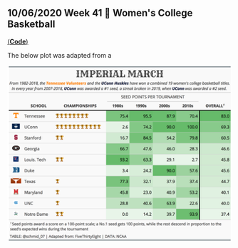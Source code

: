 ## 10/06/2020 Week 41 🏀 Women's College Basketball 
[(**Code**)](https://github.com/schmid07/TidyTuesday/blob/main/Code/2020_41_bball.R)

The below plot was adapted from a

<p align = "center">
<img src = "plots/2020_41/2020_41.png" width = "900">
</p>


